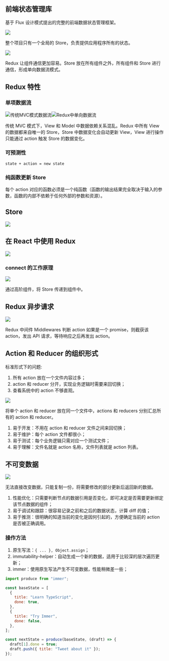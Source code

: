 ## 前端状态管理库

基于 Flux 设计模式提出的完整的前端数据状态管理框架。

![](/images/1650793753282-f0ebe372-19dc-4f3d-92a4-b25a1635ac0b.png)

整个项目只有一个全局的 Store，负责提供应用程序所有的状态。

![](/images/1650794002517-7018dc4b-60f6-433b-ae45-f32c8de01328.png)

Redux 让组件通信更加容易。Store 放在所有组件之外，所有组件和 Store 进行通信，形成单向数据流模式。

## Redux 特性

### 单项数据流

![传统MVC模式数据流](/images/1650794175284-c102a167-e457-481b-9de3-c81451a10475.png)![Redux中单向数据流](/images/1650794236548-e29b1dce-6fec-442c-9da7-9ff9cfb77703.png)

传统 MVC 模式下，View 和 Model 中数据依赖关系混乱。Redux 中所有 View 的数据都来自唯一的 Store，Store 中数据变化会自动更新 View，View 进行操作只能通过 action 触发 Store 的数据变化。

### 可预测性

`state + action = new state`

### 纯函数更新 Store

每个 action 对应的函数必须是一个纯函数（函数的输出结果完全取决于输入的参数，函数的内部不依赖于任何外部的参数和资源）。

## Store

![](/images/1650802270696-e3efe9fa-d916-44f4-9612-c59f5c9842ca.png)

## 在 React 中使用 Redux

![](/images/1650803094379-502d9e84-4244-4c24-b44a-531f7e0669d9.png)

### connect 的工作原理

![](/images/1650803185199-14efd12b-2f58-48fb-89d2-103597548d58.png)

通过高阶组件，将 Store 传递到组件中。

## Redux 异步请求

![](/images/1650885515361-66ca78b2-5888-4e1f-848f-232872f6d776.png)

Redux 中间件 Middlewares 判断 action 如果是一个 promise，则截获该 action，发出 API 请求，等待响应之后再发出 action。

## Action 和 Reducer 的组织形式

标准形式下的问题:

1. 所有 action 放在一个文件内容过多；
2. action 和 reducer 分开，实现业务逻辑时需要来回切换；
3. 查看系统中的 action 不够直观。

![](/images/1650887310788-8a305549-48ef-4c44-945e-7d669918525f.png)

将单个 action 和 reducer 放在同一个文件中，actions 和 reducers 分别汇总所有的 action 和 reducer。

1. 易于开发：不用在 action 和 reducer 文件之间来回切换；
2. 易于维护：每个 action 文件都很小；
3. 易于测试：每个业务逻辑只需对应一个测试文件；
4. 易于理解：文件名就是 action 名称，文件列表就是 action 列表。

## 不可变数据

![](/images/1650887738580-7aaf8983-919c-40dd-ab96-647e0d854c0f.png)

无法直接改变数据，只能复制一份，将需要修改的部分更新后返回新的数据。

1. 性能优化：只需要判断节点的数据引用是否变化，即可决定是否需要更新绑定该节点数据的组件；
2. 易于调试和跟踪：很容易记录之前和之后的数据状态，计算 diff 的值；
3. 易于推测：很明确的知道当前的变化是因何引起的，方便确定当前的 action 是否被正确调用。

### 操作方法

1. 原生写法：`{ ... }, Object.assign`；
2. immutability-helper：自动生成一个新的数据，适用于比较深的层次遍历更新；
3. immer：使用原生写法产生不可变数据，性能稍微差一些；

```javascript
import produce from "immer";

const baseState = [
  {
    title: "Learn TypeScript",
    done: true,
  },
  {
    title: "Try Immer",
    done: false,
  },
];

const nextState = produce(baseState, (draft) => {
  draft[1].done = true;
  draft.push({ title: "Tweet about it" });
});
```

